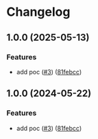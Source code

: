# Changelog

## 1.0.0 (2025-05-13)


### Features

* add poc ([#3](https://github.com/Omochice/oil-nerdfont/issues/3)) ([81febcc](https://github.com/Omochice/oil-nerdfont/commit/81febccf6f0e43fd559c1889b1fd64b378fdb86c))

## 1.0.0 (2024-05-22)


### Features

* add poc ([#3](https://github.com/Omochice/oil-nerdfont/issues/3)) ([81febcc](https://github.com/Omochice/oil-nerdfont/commit/81febccf6f0e43fd559c1889b1fd64b378fdb86c))
